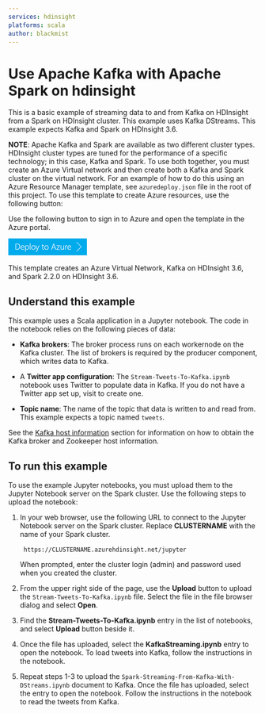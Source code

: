 ```yaml
---
services: hdinsight
platforms: scala
author: blackmist
---
```


# Use Apache Kafka with Apache Spark on hdinsight

This is a basic example of streaming data to and from Kafka on HDInsight from a Spark on HDInsight cluster. This example uses Kafka DStreams. This example expects Kafka and Spark on HDInsight 3.6.

__NOTE__: Apache Kafka and Spark are available as two different cluster types. HDInsight cluster types are tuned for the performance of a specific technology; in this case, Kafka and Spark. To use both together, you must create an Azure Virtual network and then create both a Kafka and Spark cluster on the virtual network. For an example of how to do this using an Azure Resource Manager template, see `azuredeploy.json` file in the root of this project. To use this template to create Azure resources, use the following button:

Use the following button to sign in to Azure and open the template in the Azure portal.
    
<a href="https://portal.azure.com/#create/Microsoft.Template/uri/https%3A%2F%2Fraw.githubusercontent.com%2FAzure-Samples%2Fhdinsight-spark-scala-kafka%2Fmaster%2Fazuredeploy.json" target="_blank"><img src="./media/deploy-to-azure.png" alt="Deploy to Azure"></a>

This template creates an Azure Virtual Network, Kafka on HDInsight 3.6, and Spark 2.2.0 on HDInsight 3.6.

## Understand this example

This example uses a Scala application in a Jupyter notebook. The code in the notebook relies on the following pieces of data:

* __Kafka brokers__: The broker process runs on each workernode on the Kafka cluster. The list of brokers is required by the producer component, which writes data to Kafka.

* A __Twitter app configuration__: The `Stream-Tweets-To-Kafka.ipynb` notebook uses Twitter to populate data in Kafka. If you do not have a Twitter app set up, visit [](https://apps.twitter.com) to create one.

* __Topic name__: The name of the topic that data is written to and read from. This example expects a topic named `tweets`.

See the [Kafka host information](#kafkahosts) section for information on how to obtain the Kafka broker and Zookeeper host information.

## To run this example

To use the example Jupyter notebooks, you must upload them to the Jupyter Notebook server on the Spark cluster. Use the following steps to upload the notebook:

1. In your web browser, use the following URL to connect to the Jupyter Notebook server on the Spark cluster. Replace __CLUSTERNAME__ with the name of your Spark cluster.

        https://CLUSTERNAME.azurehdinsight.net/jupyter

    When prompted, enter the cluster login (admin) and password used when you created the cluster.

2. From the upper right side of the page, use the __Upload__ button to upload the `Stream-Tweets-To-Kafka.ipynb` file. Select the file in the file browser dialog and select __Open__. 

3. Find the __Stream-Tweets-To-Kafka.ipynb__ entry in the list of notebooks, and select __Upload__ button beside it.

4. Once the file has uploaded, select the __KafkaStreaming.ipynb__ entry to open the notebook. To load tweets into Kafka, follow the instructions in the notebook.

5. Repeat steps 1-3 to upload the `Spark-Streaming-From-Kafka-With-DStreams.ipynb` document to Kafka. Once the file has uploaded, select the entry to open the notebook. Follow the instructions in the notebook to read the tweets from Kafka.